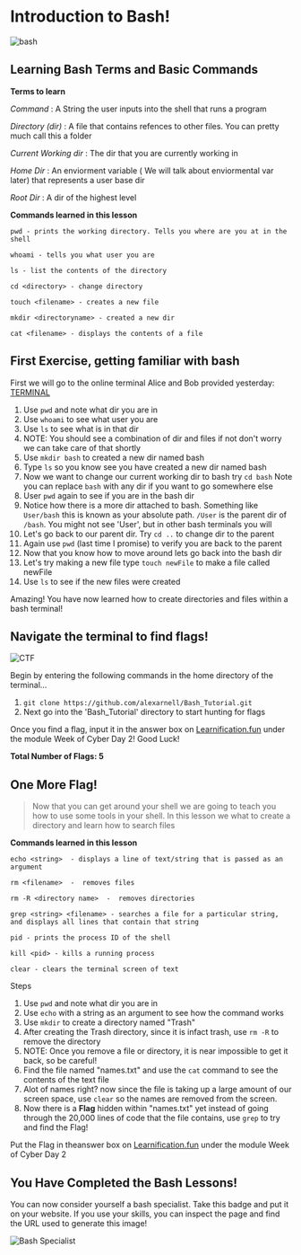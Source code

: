 # Introduction to Bash!

![bash](https://www.eazylinux.com/wp-content/uploads/2016/09/bashshell.png)

## Learning Bash Terms and Basic Commands

**Terms to learn** 

*Command*
    : A String the user inputs into the shell that runs a program

*Directory (dir)*
    : A file that contains refences to other files. You can pretty much call this a folder

*Current Working dir*
    : The dir that you are currently working in 

*Home Dir*
    : An enviorment variable ( We will talk about enviormental var later) that represents a user base dir

*Root Dir*
    : A dir of the highest level 

**Commands learned in this lesson**

```
pwd - prints the working directory. Tells you where are you at in the shell 

whoami - tells you what user you are

ls - list the contents of the directory 

cd <directory> - change directory 

touch <filename> - creates a new file

mkdir <directoryname> - created a new dir

cat <filename> - displays the contents of a file 

```

## First Exercise, getting familiar with bash

First we will go to the online terminal Alice and Bob provided yesterday: <a href="http://157.230.203.138/term" target="_blank">TERMINAL</a>

1. Use `pwd` and note what dir you are in 
2. Use `whoami` to see what user you are 
3. Use `ls` to see what is in that dir 
4. NOTE: You should see a combination of dir and files if not don't worry we can take care of that shortly 
5. Use `mkdir bash` to created a new dir named bash
6. Type `ls` so you know see you have created a new dir named bash
7. Now we want to change our current working dir to bash try `cd bash` Note you can replace `bash` with any dir if you want to go somewhere else 
8. User `pwd` again to see if you are in the bash dir 
9. Notice how there is a more dir attached to bash. Something like `User/bash` this is known as your absolute path. `/User` is the parent dir of `/bash`. You might not see 'User', but in other bash terminals you will
10. Let's go back to our parent dir. Try `cd ..` to change dir to the parent
11. Again use `pwd` (last time I promise) to verify you are back to the parent 
12. Now that you know how to move around lets go back into the bash dir 
13. Let's try making a new file type `touch newFile` to make a file called newFile
14. Use `ls` to see if the new files were created

Amazing! You have now learned how to create directories and files within a bash terminal!

## Navigate the terminal to find flags!

![CTF](https://www.hackerone.com/sites/default/files/Icons_CTF_1.png)

Begin by entering the following commands in the home directory of the terminal...

1. `git clone https://github.com/alexarnell/Bash_Tutorial.git`
2. Next go into the 'Bash_Tutorial' directory to start hunting for flags

Once you find a flag, input it in the answer box on <a href="https://learnification.fun/" target="_blank">Learnification.fun</a> under the module Week of Cyber Day 2! Good Luck!

**Total Number of Flags: 5**


## One More Flag! 

> Now that you can get around your shell we are going to teach you how to use some tools in your shell. In this lesson we what to create a directory and learn how to search files


**Commands learned in this lesson**

```
echo <string>  - displays a line of text/string that is passed as an argument 

rm <filename>  -  removes files

rm -R <directory name>  -  removes directories

grep <string> <filename> - searches a file for a particular string, 
and displays all lines that contain that string

pid - prints the process ID of the shell

kill <pid> - kills a running process

clear - clears the terminal screen of text
```

Steps <br>
1. Use `pwd` and note what dir you are in
2. Use `echo` with a string as an argument to see how the command works
3. Use `mkdir` to create a directory named "Trash"
4. After creating the Trash directory, since it is infact trash, use `rm -R` to remove the directory
5. NOTE: Once you remove a file or directory, it is near impossible to get it back, so be careful!
6. Find the file named "names.txt" and use the `cat` command to see the contents of the text file
7. Alot of names right? now since the file is taking up a large amount of our screen space, use `clear` so the names are removed from the screen.
8. Now there is a **Flag** hidden within "names.txt" yet instead of going through the 20,000 lines of code that the file contains, use `grep` to try and find the Flag!

Put the Flag in theanswer box on <a href="https://learnification.fun/" target="_blank">Learnification.fun</a> under the module Week of Cyber Day 2

## You Have Completed the Bash Lessons!

You can now consider yourself a bash specialist. Take this badge and put it on your website. If you use your skills, you can inspect the page and find the URL used to generate this image!

![Bash Specialist](https://udel.codes/cyber2/Bash_Specialist_Badge.png)
